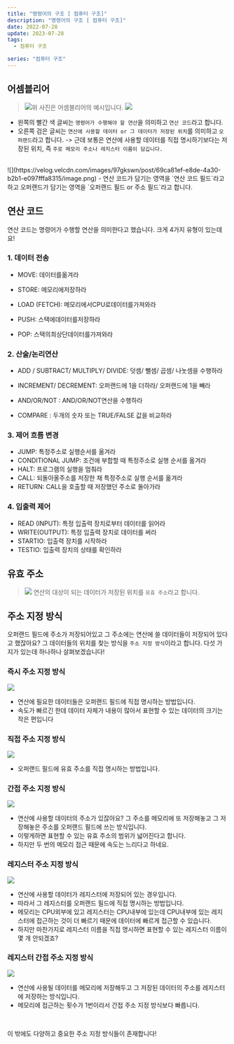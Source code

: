 ```yaml
---
title: "명령어의 구조 [ 컴퓨터 구조]"
description: "명령어의 구조 [ 컴퓨터 구조]"
date: 2022-07-28
update: 2023-07-28
tags:
  - 컴퓨터 구조

series: "컴퓨터 구조"
---
```



## 어셈블리어
>![](https://velog.velcdn.com/images/97gkswn/post/935de314-9dbd-4d53-8dbe-8145190c901b/image.png)위 사진은 어셈블리어의 예시입니다.
![](https://velog.velcdn.com/images/97gkswn/post/e580ab8e-903f-4d11-b1a8-d2b2130b59b3/image.png)
- 왼쪽의 빨간 색 글씨는 `명령어가 수행해야 할 연산`을 의미하고 `연산 코드`라고 합니다.
- 오른쪽 검은 글씨는 `연산에 사용할 데이터 or 그 데이터가 저장된 위치`를  의미하고 `오퍼랜드`라고 합니다.
-> 근데 보통은 연산에 사용할 데이터를 직접 명시하기보다는 저장된 위치, 즉 `주로 메모리 주소나 레지스터 이름이 담깁니다.` 
<br>
![](https://velog.velcdn.com/images/97gkswn/post/69ca81ef-e8de-4a30-b2b1-e097fffa8315/image.png)
- 연산 코드가 담기는 영역을 `연산 코드 필드`라고 하고 오퍼랜드가 담기는 영역을 `오퍼랜드 필드 or 주소 필드`라고 합니다.

## 연산 코드
연산 코드는 명령어가 수행할 연산을 의미한다고 했습니다.
크게 4가지 유형이 있는데요!
### 1. 데이터 전송 
- MOVE: 데이터를옮겨라

- STORE: 메모리에저장하라
- LOAD (FETCH): 메모리에서CPU로데이터를가져와라 
- PUSH: 스택에데이터를저장하라
- POP: 스택의최상단데이터를가져와라
### 2. 산술/논리연산 
- ADD / SUBTRACT/ MULTIPLY/ DIVIDE: 덧셈/ 뺄셈/ 곱셈/ 나눗셈을 수행하라
- INCREMENT/ DECREMENT: 오퍼랜드에 1을 더하라/ 오퍼랜드에 1을 빼라   

- AND/OR/NOT : AND/OR/NOT연산을 수행하라
- COMPARE : 두개의 숫자 또는 TRUE/FALSE 값을 비교하라

### 3. 제어 흐름 변경 
- JUMP: 특정주소로 실행순서를 옮겨라
- CONDITIONAL JUMP: 조건에 부합할 때 특정주소로 실행 순서를 옮겨라 
- HALT: 프로그램의 실행을 멈춰라
- CALL: 되돌아올주소를 저장한 채 특정주소로 실행 순서를 옮겨라
- RETURN: CALL을 호출할 때 저장했던 주소로 돌아가라

### 4. 입출력 제어
-  READ (INPUT): 특정 입출력 장치로부터 데이터를 읽어라 
- WRITE(OUTPUT): 특정 입출력 장치로 데이터를 써라
-  STARTIO: 입출력 장치를 시작하라
-  TESTIO: 입출력 장치의 상태를 확인하라

## 유효 주소
>![](https://velog.velcdn.com/images/97gkswn/post/eb812f92-6fdf-4a8a-8d45-0495073dd389/image.png)
연산의 대상이 되는 데이터가 저장된 위치를 `유효 주소`라고 합니다.

## 주소 지정 방식
오퍼랜드 필드에 주소가 저장되어있고 그 주소에는 연산에 쓸 데이터들이 저장되어 있다고 했잖아요?
그 데이터들의 위치를 찾는 방식을 `주소 지정 방식`이라고 합니다.
다섯 가지가 있는데 하나하나 살펴보겠습니다!

### 즉시 주소 지정 방식
![](https://velog.velcdn.com/images/97gkswn/post/4ee74c2e-0d31-4718-b105-911fcaad4d85/image.png)

- 연산에 필요한 데이터들은 오퍼랜드 필드에 직접 명시하는 방법입니다.
- 속도가 빠르긴 한데 데이터 자체가 내용이 많아서 표현할 수 있는 데이터의 크기는 작은 편입니다



### 직접 주소 지정 방식
![](https://velog.velcdn.com/images/97gkswn/post/c3b140a5-249c-4c76-9453-0d897852c442/image.png)

- 오퍼랜드 필드에 유효 주소를 직접 명시하는 방법입니다.

### 간접 주소 지정 방식
![](https://velog.velcdn.com/images/97gkswn/post/ee31c1c4-3260-4b01-a166-613bb336794f/image.png)
- 연산에 사용할 데이터의 주소가 있잖아요? 그 주소를 메모리에 또 저장해놓고 그 저장해놓은 주소를 오퍼랜드 필드에 쓰는 방식입니다. 
- 이렇게하면 표현할 수 있는 유효 주소의 범위가 넓어진다고 합니다.
- 하지만 두 번의 메모리 접근 때문에 속도는 느리다고 하네요.

### 레지스터 주소 지정 방식
![](https://velog.velcdn.com/images/97gkswn/post/fd79e9e4-072b-4ef7-9c3f-ef568d553f70/image.png)

- 연산에 사용할 데이터가 레지스터에 저장되어 있는 경우입니다.
- 따라서 그 레지스터를 오퍼랜드 필드에 직접 명시하는 방법입니다.
- 메모리는 CPU외부에 있고 레지스터는 CPU내부에 있는데 CPU내부에 있는 레지스터에 접근하는 것이 더 빠르기 때문에 데이터에 빠르게 접근할 수 있습니다.
- 하지만 마찬가지로 레지스터 이름을 직접 명시하면 표현할 수 있는 레지스터 이름이 몇 개 안되겠죠? 

### 레지스터 간접 주소 지정 방식
![](https://velog.velcdn.com/images/97gkswn/post/0fb65e87-d488-4942-a7a8-ca43a2105412/image.png)

- 연산에 사용될 데이터를 메모리에 저장해두고 그 저장된 데이터의 주소를 레지스터에 저장하는 방식입니다.
- 메모리에 접근하는 횟수가 1번이라서 간접 주소 지정 방식보다 빠릅니다.

<br>

이 밖에도 다양하고 중요한 주소 지정 방식들이 존재합니다!




